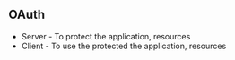 ## OAuth
 - Server - To protect the application, resources
 - Client - To use the protected the application, resources